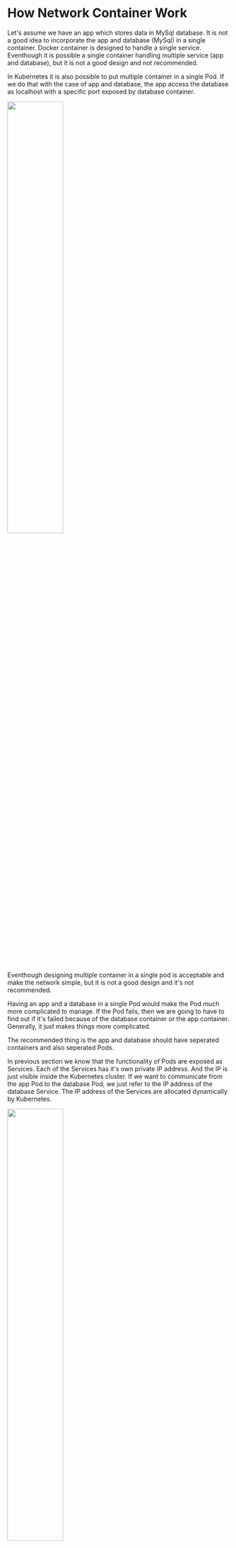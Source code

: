 # How Network Container Work

Let's assume we have an app which stores data in MySql database. It is not a good idea to incorporate the app and database (MySql) in a single container. Docker container is designed to handle a single service. Eventhough it is possible a single container handling multiple service (app and database), but it is not a good design and not recommended.

In Kubernetes it is also possible to put multiple container in a single Pod. If we do that with the case of app and database, the app access the database as localhost with a specific port exposed by database container.

<img src="images/app-mysql-in-single-pod.png" alt="" width="50%"/>

Eventhough designing multiple container in a single pod is acceptable and make the network simple, but it is not a good design and it's not recommended. 


Having an app and a database in a single Pod would make the Pod much more complicated to manage. If the Pod fails, then we are going to have to find out if it's failed because of the database container or the app container. Generally, it just makes things more complicated.

The recommended thing is the app and database should have seperated containers and also seperated Pods.

In previous section we know that the functionality of Pods are exposed as Services. Each of the Services has it's own private IP address. And the IP is just visible inside the Kubernetes cluster. If we want to communicate from the app Pod to the database Pod, we just refer to the IP address of the database Service. The IP address of the Services are allocated dynamically by Kubernetes. 

<img src="images/kube-dns-lookup.png" alt="" width="50%"/>

The next time we run the Kubernetes cluster, we may get different IP addresses allocated to the services. The solution is the Kubernetes maintains its own private DNS service. The DNS Service basically is a database containing a set of key value pairs. The keys are just label name of Kubernetes services and the values are the IP addresses of those Services. And Kubernetes takes full responsibility in maintaining this DNS system. The Kubernetes service which does the job is called <code>kube-dns</code>

# Namespace

Namespace basically is partioning resources in Kubernetes.

<img src="images/namespaces.png" alt="" width="75%"/>

> In Kubernetes, if we don't specify namespace, it will be <code>default</code> namespace.

To get list of namespace we check with command
``` bash
# long command
kubectl get namespaces

# short command
kubectl get ns
```

We also can get resources by adding flag <code>--all-namespaces</code> for all namespaces and <code>-n</code> for specific namespace

``` bash
# get pods in kube-system namespace
kubectl get po -n kube-system

# get all resources in kube-system namespace
kubectl get all -n kube-system
```

 <img src="images/get-resources-with-ns.png" alt=""/>

 If we are in different namespace, we should specify the namespace
``` bash
kubectl describe svc kube-dns -n kube-system
```

# Working with Custom Namespace

``` bash
# creating a namespace
kubectl create ns demo

# run image inside a specific namespace 
kubectl run busybox -t -i --image busybox --namespace demo
```

# Service Discovery

To demonstrate service dicovery, let's create a Pod and Service (mysql.yaml) for a MySQL database. Then we will try to connect to the database from the previuos web app Pod.

``` bash
apiVersion: v1
kind: Pod
metadata:
  name: mysql
  labels:
    app: mysql
spec:
  containers:
   - name: mysql
     image: mysql:5
     env:
      # Use secret in real implementation
      - name: MYSQL_ROOT_PASSWORD
        value: password
      - name: MYSQL_DATABASE
        value: fleetman
---
kind: Service
apiVersion: v1
metadata:
  name: database
spec:
  selector:
    app: mysql
  ports:
  - port: 3306
  type: ClusterIP

```

``` bash
kubectl apply -f mysql.yaml
```

How does the web app Pod know how to find the dns Service?. The answer is Kubernetes will automatically do some management of the containers and it automatically configures the DNS system. We can verify it by viewing the file in the <code>/etc/resolve.conf</code>


``` bash
# get into the Pod shell
kubectl exec -it webapp-666c69fc7f-hk94d sh
```

<img src="images/service-discovery-database.png" alt="" />

From the above screenshot we can see that the corresponding DNS entry for the database is <code>database.default.svc.cluster.local</code>. In short the general format of fully qualified domain name of service is <code>\<service-name\>.\<namespace-name\>.svc.cluster.local</code>

Let try to connect the MySql Pod from the web app Pod. Before doing that, we will install mysql client in the web app Pod.


<img src="images/service-discovery-database-connect.png" alt="" />

> The important thing we have established here is that we can find the IP address of a service just by its name. That is called service discovery.

# Reference
- https://github.com/DickChesterwood/k8s-fleetman
- https://kubernetes.io/docs/reference/kubectl/cheatsheet/
- https://stackoverflow.com/questions/61171487/what-is-the-difference-between-namespaces-and-contexts-in-kubernetes
- https://loft.sh/blog/kubectl-get-context-its-uses-and-how-to-get-started/
- https://octopus.com/blog/deleting-kubernetes-resources
- https://stackoverflow.com/questions/55373686/how-to-switch-namespace-in-kubernetes